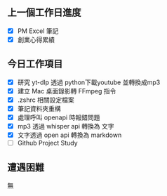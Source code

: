 
## 上一個工作日進度
- [x] PM Excel 筆記
- [x] 創業心得累績

## 今日工作項目

- [x] 研究 yt-dlp 透過 python下載youtube 並轉換成mp3 
- [x] 建立 Mac 桌面錄影轉 FFmpeg 指令
- [x] .zshrc 相關設定檔案
- [x] 筆記資料夾重構
- [x] 處理呼叫 openapi 時報錯問題
- [x] mp3 透過 whisper api 轉換為 文字
- [x] 文字透過 open api 轉換為 markdown
- [ ] Github Project Study

## 遭遇困難
無

